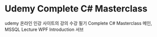 # Udemy Complete C# Masterclass
udemy 온라인 인강 사이트의 강의 수강 필기
Complete C# Masterclass 메인, MSSQL Lecture WPF Introduction 서브
